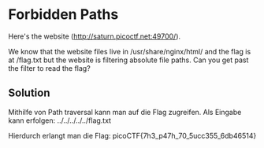 # Forbidden Paths
Here's the website (http://saturn.picoctf.net:49700/).

We know that the website files live in /usr/share/nginx/html/ and the flag is at /flag.txt but the website is filtering absolute file paths. Can you get past the filter to read the flag?

## Solution
Mithilfe von Path traversal kann man auf die Flag zugreifen. Als Eingabe kann erfolgen: ../../../../../flag.txt

Hierdurch erlangt man die Flag: picoCTF{7h3\_p47h\_70\_5ucc355\_6db46514}

